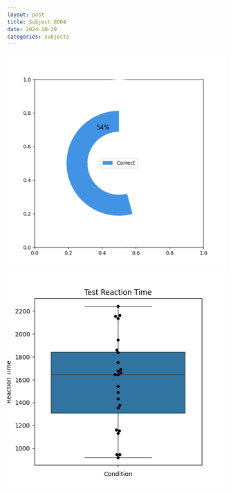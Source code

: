 ```yaml
---
layout: post
title: Subject 8004
date: 2024-10-29
categories: subjects
---
```


![](data/8004/run-28/8004_FN_acc_test.png)
![](data/8004/run-28/8004_FN_rt.png)
